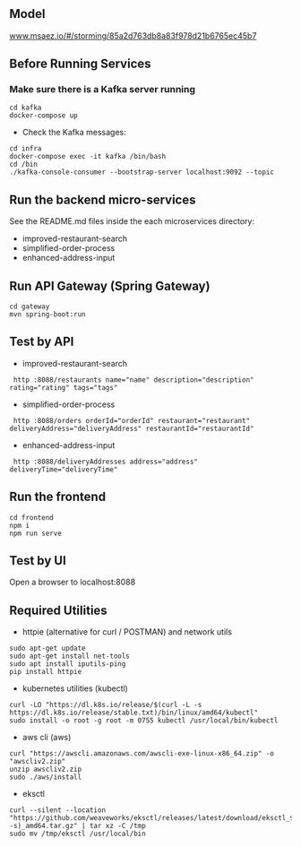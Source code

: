 # 

## Model
www.msaez.io/#/storming/85a2d763db8a83f978d21b6765ec45b7

## Before Running Services
### Make sure there is a Kafka server running
```
cd kafka
docker-compose up
```
- Check the Kafka messages:
```
cd infra
docker-compose exec -it kafka /bin/bash
cd /bin
./kafka-console-consumer --bootstrap-server localhost:9092 --topic
```

## Run the backend micro-services
See the README.md files inside the each microservices directory:

- improved-restaurant-search
- simplified-order-process
- enhanced-address-input


## Run API Gateway (Spring Gateway)
```
cd gateway
mvn spring-boot:run
```

## Test by API
- improved-restaurant-search
```
 http :8088/restaurants name="name" description="description" rating="rating" tags="tags" 
```
- simplified-order-process
```
 http :8088/orders orderId="orderId" restaurant="restaurant" deliveryAddress="deliveryAddress" restaurantId="restaurantId" 
```
- enhanced-address-input
```
 http :8088/deliveryAddresses address="address" deliveryTime="deliveryTime" 
```


## Run the frontend
```
cd frontend
npm i
npm run serve
```

## Test by UI
Open a browser to localhost:8088

## Required Utilities

- httpie (alternative for curl / POSTMAN) and network utils
```
sudo apt-get update
sudo apt-get install net-tools
sudo apt install iputils-ping
pip install httpie
```

- kubernetes utilities (kubectl)
```
curl -LO "https://dl.k8s.io/release/$(curl -L -s https://dl.k8s.io/release/stable.txt)/bin/linux/amd64/kubectl"
sudo install -o root -g root -m 0755 kubectl /usr/local/bin/kubectl
```

- aws cli (aws)
```
curl "https://awscli.amazonaws.com/awscli-exe-linux-x86_64.zip" -o "awscliv2.zip"
unzip awscliv2.zip
sudo ./aws/install
```

- eksctl 
```
curl --silent --location "https://github.com/weaveworks/eksctl/releases/latest/download/eksctl_$(uname -s)_amd64.tar.gz" | tar xz -C /tmp
sudo mv /tmp/eksctl /usr/local/bin
```

